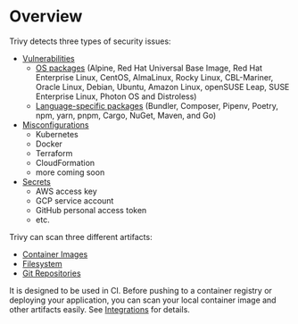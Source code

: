 # Overview

Trivy detects three types of security issues:

- [Vulnerabilities][vuln]
    - [OS packages][os] (Alpine, Red Hat Universal Base Image, Red Hat Enterprise Linux, CentOS, AlmaLinux, Rocky Linux, CBL-Mariner, Oracle Linux, Debian, Ubuntu, Amazon Linux, openSUSE Leap, SUSE Enterprise Linux, Photon OS and Distroless)
    - [Language-specific packages][lang] (Bundler, Composer, Pipenv, Poetry, npm, yarn, pnpm, Cargo, NuGet, Maven, and Go)
- [Misconfigurations][misconf]
    - Kubernetes
    - Docker
    - Terraform
    - CloudFormation
    - more coming soon
- [Secrets][secret]
    - AWS access key
    - GCP service account
    - GitHub personal access token
    - etc.

Trivy can scan three different artifacts:

- [Container Images][container]
- [Filesystem][filesystem]
- [Git Repositories][repo]

It is designed to be used in CI. Before pushing to a container registry or deploying your application, you can scan your local container image and other artifacts easily.
See [Integrations][integrations] for details.

[vuln]: ../docs/vulnerability/scanning/index.md
[os]: ../docs/vulnerability/detection/os.md
[lang]: ../docs/vulnerability/detection/language.md

[misconf]: ../docs/misconfiguration/scanning.md

[secret]: ../docs/secret/scanning.md

[container]: ../docs/vulnerability/scanning/image.md
[rootfs]: ../docs/vulnerability/scanning/rootfs.md
[filesystem]: ../docs/vulnerability/scanning/filesystem.md
[repo]: ../docs/vulnerability/scanning/git-repository.md

[integrations]: ../docs/integrations/index.md

[license]:  https://github.com/aquasecurity/trivy/blob/main/LICENSE
